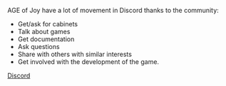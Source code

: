 AGE of Joy have a lot of movement in Discord thanks to the community:

- Get/ask for cabinets
- Talk about games
- Get documentation
- Ask questions
- Share with others with similar interests
- Get involved with the development of the game.

 [Discord](https://discord.gg/b83ykCM9Xp) 